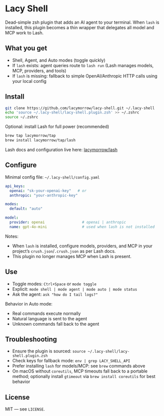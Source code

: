 # Lacy Shell

Dead-simple zsh plugin that adds an AI agent to your terminal. When `lash` is installed, this plugin becomes a thin wrapper that delegates all model and MCP work to Lash.

## What you get

- Shell, Agent, and Auto modes (toggle quickly)
- If `lash` exists: agent queries route to `lash run` (Lash manages models, MCP, providers, and tools)
- If `lash` is missing: fallback to simple OpenAI/Anthropic HTTP calls using your local config

## Install

```bash
git clone https://github.com/lacymorrow/lacy-shell.git ~/.lacy-shell
echo 'source ~/.lacy-shell/lacy-shell.plugin.zsh' >> ~/.zshrc
source ~/.zshrc
```

Optional: install Lash for full power (recommended)

```bash
brew tap lacymorrow/tap
brew install lacymorrow/tap/lash
```

Lash docs and configuration live here: [lacymorrow/lash](https://github.com/lacymorrow/lash)

## Configure

Minimal config file: `~/.lacy-shell/config.yaml`

```yaml
api_keys:
  openai: "sk-your-openai-key"   # or
  anthropic: "your-anthropic-key"

modes:
  default: "auto"

model:
  provider: openai                 # openai | anthropic
  name: gpt-4o-mini                # used when lash is not installed
```

Notes:

- When `lash` is installed, configure models, providers, and MCP in your project’s `crush.json`/`.crush.json` as per Lash docs.
- This plugin no longer manages MCP when Lash is present.

## Use

- Toggle modes: `Ctrl+Space` or `mode toggle`
- Explicit: `mode shell | mode agent | mode auto | mode status`
- Ask the agent: `ask "how do I tail logs?"`

Behavior in Auto mode:

- Real commands execute normally
- Natural language is sent to the agent
- Unknown commands fall back to the agent

## Troubleshooting

- Ensure the plugin is sourced: `source ~/.lacy-shell/lacy-shell.plugin.zsh`
- Check keys for fallback mode: `env | grep LACY_SHELL_API`
- Prefer installing `lash` for models/MCP: see `brew` commands above
 - On macOS without `coreutils`, MCP timeouts fall back to a portable method; optionally install `gtimeout` via `brew install coreutils` for best behavior

## License

MIT — see `LICENSE`.
